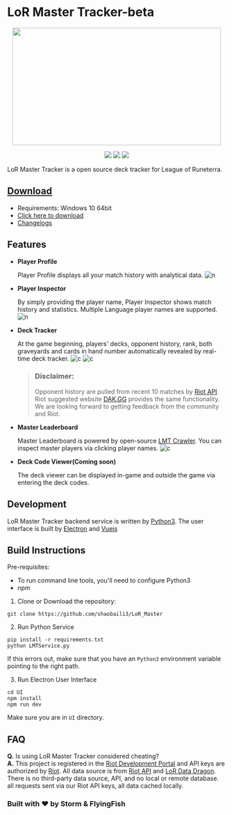 
# LoR Master Tracker-beta

<p align="center">
<img src="Preview/logo2.jpg"width="480" height="270"/>
</p>

<p align="center">
    <a href="https://github.com/shaobaili3/lor_master/releases"><img src="https://img.shields.io/github/v/release/shaobaili3/lor_master?include_prereleases"/></a>
    <a href="https://www.python.org/downloads/"><img src="https://img.shields.io/badge/language-Python-<COLOR>.svg"/></a>
    <a href="https://github.com/shaobaili3/LoR_Master/blob/master/LICENSE"><img src="https://img.shields.io/github/license/mashape/apistatus.svg"/></a>

</p>

LoR Master Tracker is a open source deck tracker for League of Runeterra.

## [Download](https://github.com/shaobaili3/LoR_Master/releases/download/v0.9.14/LoRMasterTracker-Setup-0.9.14.exe)
* Requirements: Windows 10 64bit
* [Click here to download](https://github.com/shaobaili3/LoR_Master/releases/download/v0.9.14/LoRMasterTracker-Setup-0.9.14.exe)
* [Changelogs](https://github.com/shaobaili3/lor_master/releases)

## Features

* **Player Profile**

    Player Profile displays all your match history with analytical data.
![n](Preview/profile.png)

* **Player Inspector**

    By simply providing the player name, Player Inspector shows match history and statistics. Multiple Language player names are supported.
![n](Preview/inspect.png)

* **Deck Tracker**

    At the game beginning, players' decks, opponent history, rank, both graveyards and cards in hand number automatically revealed by real-time deck tracker.
![c](Preview/tracker2.png)
![c](Preview/tracker.png)   
    > ### Disclaimer:
    > Opponent history are pulled from recent 10 matches by [Riot API](https://developer.riotgames.com/apis). Riot suggested website [DAK.GG](https://dak.gg/lor) provides the same functionality. We are looking forward to getting feedback from the community and Riot.

* **Master Leaderboard**

    Master Leaderboard is powered by open-source [LMT Crawler](https://github.com/LoR-Master-Tracker/LoR-Player-Crawler). You can inspect master players via clicking player names.
![c](Preview/leaderboard.png)

* **Deck Code Viewer(Coming soon)**

    The deck viewer can be displayed in-game and outside the game via entering the deck codes.


## Development

LoR Master Tracker backend service is written by [Python3](https://www.python.org). The user interface is built by [Electron](https://www.electronjs.org/) and [Vuejs](https://github.com/vuejs/vue)

## Build Instructions

Pre-requisites:

* To run command line tools, you'll need to configure Python3
* npm

1. Clone or Download the repository:

  ```shell
  git clone https://github.com/shaobaili3/LoR_Master
  ```

2. Run Python Service

  ```shell
  pip install -r requirements.txt
  python LMTService.py
  ```

  If this errors out, make sure that you have an `Python3` environment
  variable pointing to the right path.

3. Run Electron User Interface

  ```shell
  cd UI
  npm install
  npm run dev
  ```

  Make sure you are in `UI` directory.

## FAQ

**Q.** Is using LoR Master Tracker considered cheating?  
**A.** This project is registered in the [Riot Development Portal](https://developer.riotgames.com/) and API keys are authorized by [Riot](https://www.riotgames.com/en). All data source is from [Riot API](https://developer.riotgames.com/apis) and [LoR Data Dragon](https://developer.riotgames.com/docs/lor). There is no third-party data source, API, and no local or remote database. all requests sent via our Riot API keys, all data cached locally.

### Built with ❤ by Storm & FlyingFish
